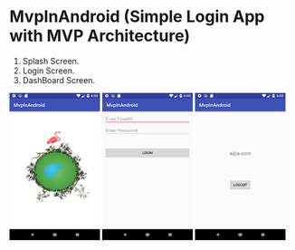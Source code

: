 # MvpInAndroid (Simple Login App with MVP Architecture)


1) Splash Screen.<br>
2) Login Screen.<br>
3) DashBoard Screen.<br>

<img src="https://github.com/Rameshkumarpolavarapu/MvpInAndroid/blob/master/splash%20screen.png" alt="Splash Screen ScreenShot" width="160" height="260">
<img src="https://github.com/Rameshkumarpolavarapu/MvpInAndroid/blob/master/loginscreen.png" alt="Login Screen ScreenShot" width="160" height="260">
<img src="https://github.com/Rameshkumarpolavarapu/MvpInAndroid/blob/master/mainpage.png" alt="DashBoard Screen ScreenShot" width="160" height="260">




